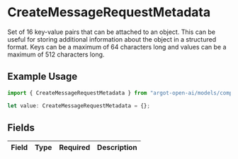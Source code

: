 # CreateMessageRequestMetadata

Set of 16 key-value pairs that can be attached to an object. This can be useful for storing additional information about the object in a structured format. Keys can be a maximum of 64 characters long and values can be a maximum of 512 characters long.


## Example Usage

```typescript
import { CreateMessageRequestMetadata } from "argot-open-ai/models/components";

let value: CreateMessageRequestMetadata = {};
```

## Fields

| Field       | Type        | Required    | Description |
| ----------- | ----------- | ----------- | ----------- |